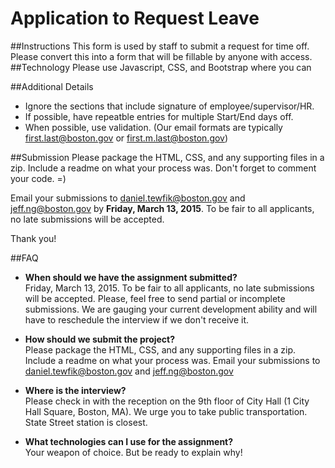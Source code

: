 # Application to Request Leave
##Instructions
This form is used by staff to submit a request for time off. Please convert this into a form that will be fillable by anyone with access.  
##Technology
Please use Javascript, CSS, and Bootstrap where you can

##Additional Details

* Ignore the sections that include signature of employee/supervisor/HR.
* If possible, have repeatble entries for multiple Start/End days off.
* When possible, use validation. (Our email formats are typically first.last@boston.gov or first.m.last@boston.gov)

##Submission
Please package the HTML, CSS, and any supporting files in a zip.  Include a readme on what your process was.
Don't forget to comment your code. =)

Email your submissions to daniel.tewfik@boston.gov and jeff.ng@boston.gov by **Friday, March 13, 2015**. To be fair to all applicants, no late submissions will be accepted.

Thank you!

##FAQ
* **When should we have the assignment submitted?**  
Friday, March 13, 2015. To be fair to all applicants, no late submissions will be accepted.  Please, feel free to send partial or incomplete submissions.   We are gauging your current development ability and will have to reschedule the interview if we don't receive it.

* **How should we submit the project?**  
Please package the HTML, CSS, and any supporting files in a zip. Include a readme on what your process was. Email your submissions to daniel.tewfik@boston.gov and jeff.ng@boston.gov

* **Where is the interview?**  
Please check in with the reception on the 9th floor of City Hall (1 City Hall Square, Boston, MA). We urge you to take public transportation. State Street station is closest.

* **What technologies can I use for the assignment?**  
Your weapon of choice.  But be ready to explain why!